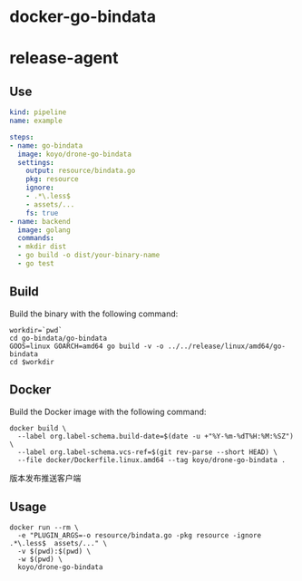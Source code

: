 # docker-go-bindata

# release-agent

## Use

```yaml
kind: pipeline
name: example

steps:
- name: go-bindata
  image: koyo/drone-go-bindata
  settings:
    output: resource/bindata.go
    pkg: resource
    ignore:
    - .*\.less$
    - assets/...
    fs: true
- name: backend
  image: golang
  commands:
  - mkdir dist
  - go build -o dist/your-binary-name
  - go test
```

## Build

Build the binary with the following command:

```
workdir=`pwd`
cd go-bindata/go-bindata
GOOS=linux GOARCH=amd64 go build -v -o ../../release/linux/amd64/go-bindata
cd $workdir
```

## Docker
Build the Docker image with the following command:

```
docker build \
  --label org.label-schema.build-date=$(date -u +"%Y-%m-%dT%H:%M:%SZ") \
  --label org.label-schema.vcs-ref=$(git rev-parse --short HEAD) \
  --file docker/Dockerfile.linux.amd64 --tag koyo/drone-go-bindata .
```

版本发布推送客户端

## Usage

```
docker run --rm \
  -e "PLUGIN_ARGS=-o resource/bindata.go -pkg resource -ignore .*\.less$  assets/..." \
  -v $(pwd):$(pwd) \
  -w $(pwd) \
  koyo/drone-go-bindata
```